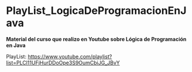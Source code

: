 # PlayList_LogicaDeProgramacionEnJava

**Material del curso que realizo en Youtube sobre Lógica de Programación en Java**

PlayList: https://www.youtube.com/playlist?list=PLCl11UFjHurDDoOpe3S9OumCbiJG_JBvY
